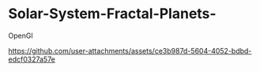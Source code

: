 # Solar-System-Fractal-Planets-
OpenGl 


https://github.com/user-attachments/assets/ce3b987d-5604-4052-bdbd-edcf0327a57e


